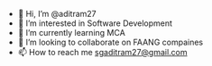 - 👋 Hi, I’m @aditram27
- 👀 I’m interested in Software Development
- 🌱 I’m currently learning MCA
- 💞️ I’m looking to collaborate on FAANG compaines
- 📫 How to reach me sgaditram27@gmail.com

<!---
aditram27/aditram27 is a ✨ special ✨ repository because its `README.md` (this file) appears on your GitHub profile.
You can click the Preview link to take a look at your changes.
--->
